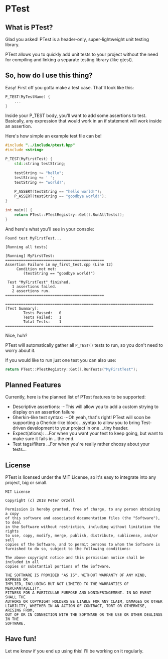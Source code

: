 # PTest
## What is PTest?
Glad you asked!  PTest is a header-only, super-lightweight unit testing library.

PTest allows you to quickly add unit tests to your project without the need for
compiling and linking a separate testing library (like gtest).

## So, how do I use this thing?
Easy!  First off you gotta make a test case.  That'll look like this:
```C++
P_TEST(MyTestName) {
    ...
}
```

Inside your P_TEST body, you'll want to add some assertions to test.  Basically,
any expression that would work in an if statement will work inside an assertion.

Here's how simple an example test file can be!

```C++
#include "../include/ptest.hpp"
#include <string>

P_TEST(MyFirstTest) {
    std::string testString;
    
    testString += "hello";
    testString += ' ';
    testString += "world!";
    
    P_ASSERT(testString == "hello world!");
    P_ASSERT(testString == "goodbye world!");
}

int main() {
    return PTest::PTestRegistry::Get().RunAllTests();
}
```

And here's what you'll see in your console:

```
Found test MyFirstTest...

[Running all tests]

[Running] MyFirstTest:
============================================
Assertion Failure in my_first_test.cpp (Line 12)
     Condition not met:
        (testString == "goodbye world!")

 Test "MyFirstTest" finished.
   1 assertions failed.
   2 assertions run.
============================================

==================================================================
[Test Summary]:
        Tests Passed:   0
        Tests Failed:   1
        Total Tests:    1
==================================================================
```

Nice, huh?

PTest will automatically gather all ```P_TEST()``` tests to run, so you don't
need to worry about it.

If you would like to run just one test you can also use:
```C++
return PTest::PTestRegistry::Get().RunTests("MyFirstTest");
```

## Planned Features
Currently, here is the planned list of PTest features to be supported:
* Descriptive assertions:
⋅⋅⋅This will allow you to  add a custom strying to display on an assertion failure
* Gherkin-like test syntax:
⋅⋅⋅Oh yeah, that's right!  PTest will soon be supporting a Gherkin-like block
...syntax to allow you to bring Test-driven development to your project in one
...tiny header.
* Expect(ations):
...For when you want your test to keep going, but want to make sure it fails in
...the end.
* Test tags/filters
...For when you're really rather choosy about your tests...

## License
PTest is licensed under the MIT License, so it's easy to integrate into any
project, big or small.

```
MIT License

Copyright (c) 2018 Peter Orzell

Permission is hereby granted, free of charge, to any person obtaining a copy
of this software and associated documentation files (the "Software"), to deal
in the Software without restriction, including without limitation the rights
to use, copy, modify, merge, publish, distribute, sublicense, and/or sell
copies of the Software, and to permit persons to whom the Software is
furnished to do so, subject to the following conditions:

The above copyright notice and this permission notice shall be included in all
copies or substantial portions of the Software.

THE SOFTWARE IS PROVIDED "AS IS", WITHOUT WARRANTY OF ANY KIND, EXPRESS OR
IMPLIED, INCLUDING BUT NOT LIMITED TO THE WARRANTIES OF MERCHANTABILITY,
FITNESS FOR A PARTICULAR PURPOSE AND NONINFRINGEMENT. IN NO EVENT SHALL THE
AUTHORS OR COPYRIGHT HOLDERS BE LIABLE FOR ANY CLAIM, DAMAGES OR OTHER
LIABILITY, WHETHER IN AN ACTION OF CONTRACT, TORT OR OTHERWISE, ARISING FROM,
OUT OF OR IN CONNECTION WITH THE SOFTWARE OR THE USE OR OTHER DEALINGS IN THE
SOFTWARE.
```

## Have fun!
Let me know if you end up using this!  I'll be working on it regularly.